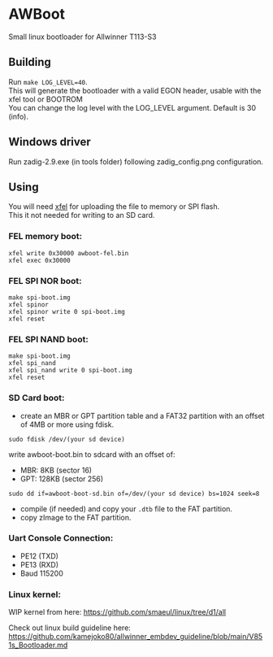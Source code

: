 # AWBoot

Small linux bootloader for Allwinner T113-S3

## Building

Run `make LOG_LEVEL=40`.  
This will generate the bootloader with a valid EGON header, usable with the xfel tool or BOOTROM  
You can change the log level with the LOG_LEVEL argument. Default is 30 (info).  

## Windows driver

Run zadig-2.9.exe (in tools folder) following zadig_config.png configuration. 

## Using

You will need [xfel](https://github.com/xboot/xfel) for uploading the file to memory or SPI flash.  
This it not needed for writing to an SD card.  

### FEL memory boot:
```
xfel write 0x30000 awboot-fel.bin
xfel exec 0x30000
```

### FEL SPI NOR boot:
```
make spi-boot.img
xfel spinor
xfel spinor write 0 spi-boot.img
xfel reset
```

### FEL SPI NAND boot:
```
make spi-boot.img
xfel spi_nand
xfel spi_nand write 0 spi-boot.img
xfel reset
```

### SD Card boot:
- create an MBR or GPT partition table and a FAT32 partition with an offset of 4MB or more using fdisk.  
```
sudo fdisk /dev/(your sd device)
```
write awboot-boot.bin to sdcard with an offset of:  
- MBR: 8KB (sector 16)
- GPT: 128KB (sector 256)
```
sudo dd if=awboot-boot-sd.bin of=/dev/(your sd device) bs=1024 seek=8
```
- compile (if needed) and copy your `.dtb` file to the FAT partition.
- copy zImage to the FAT partition.

### Uart Console Connection:

- PE12 (TXD)
- PE13 (RXD)
- Baud 115200

### Linux kernel:
WIP kernel from here: https://github.com/smaeul/linux/tree/d1/all

Check out linux build guideline here: https://github.com/kamejoko80/allwinner_embdev_guideline/blob/main/V851s_Bootloader.md

